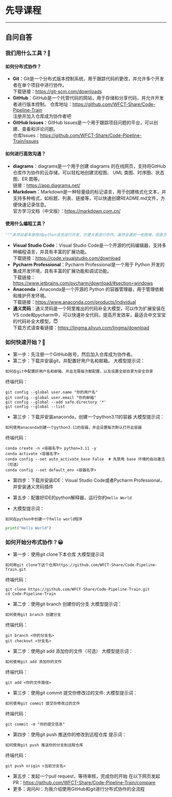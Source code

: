 # 先导课程

***

## 自问自答

### 我们用什么工具？📏

#### 如何分布式协作？
* **Git**：Git是一个分布式版本控制系统，用于跟踪代码的更改，并允许多个开发者在单个项目中进行协作。    
下载链接：https://git-scm.com/downloads
* **GitHub**：GitHub是一个托管代码的网站，用于存储和分享代码，并允许开发者进行版本控制。
仓库地址：https://github.com/WFCT-Share/Code-Pipeline-Train  
注册并加入仓库成为协作者吧
* **GitHub Issues**：GitHub Issues是一个用于跟踪项目问题的平台，可以创建、查看和评论问题。  
仓库Issues：https://github.com/WFCT-Share/Code-Pipeline-Train/issues

#### 如何进行高效沟通？
* **diagrams**：diagrams是一个用于创建 diagrams 的在线网页，支持将GitHub仓库作为协作的云存储，可以轻松地创建流程图、 UML 类图、时序图、状态图、ER 图等。  
链接：https://app.diagrams.net/
* **Markdown**：Markdown是一种轻量级的标记语言，用于创建格式化文本，并支持多种格式，如标题、列表、链接等，可以快速创建README.md文件，方便快速记录信息。  
官方学习文档（中文版）：https://markdown.com.cn/

#### 使用什么编程工具？
```python
"""本项目基本使用纯python语言进行开发，方便大家进行协作。虽然会遇到一些困难，但是方法总比困难多。😉"""
```

* **Visual Studio Code**：Visual Studio Code是一个开源的代码编辑器，支持多种编程语言，并具有丰富的扩展功能。  
下载链接：https://code.visualstudio.com/download
* **Pycharm Professional**：Pycharm Professional是一个用于 Python 开发的集成开发环境，具有丰富的扩展功能和调试功能。  
下载链接：https://www.jetbrains.com/pycharm/download/#section=windows
* **Anaconda**：Anaconda是一个开源的 Python 的容器管理器，用于管理依赖和维护开发环境。  
下载链接：https://www.anaconda.com/products/individual
* **通义灵码**：通义灵码是一个阿里推出的代码补全大模型，可以作为扩展安装在 VS code和pycharm中，可以快速补全代码，提高开发效率，最适合中文宝宝的代码补全大模型。😇  
下载方式请查看链接：https://lingma.aliyun.com/lingma/download

### 如何快速开始？🚀
* 第一步：先注册一个GitHub账号，然后加入仓库成为协作者。
* 第二步：下载并安装git，并配置好用户名和邮箱。
大模型提示词：
```text
如何在git中配置好用户名和邮箱，并且无需每次都配置，以及设置全部目录为安全目录
```
终端代码：
```shell
git config --global user.name "你的用户名"
git config --global user.email "你的邮箱"
git config --global --add safe.directory '*'
git config --global --list
```
* 第三步：下载并安装anaconda，创建一个python3.11的容器
大模型提示词：
```text
如何使用anaconda创建一个python3.11的容器，并且设置每次默认打开此容器
```
终端代码：
```shell
conda create -n <容器名字> python=3.11 -y
conda activate <容器名字>
conda config --set auto_activate_base False  # 先禁用 base 环境的自动激活（可选）
conda config --set default_env <容器名字>
```
* 第四步：下载并安装IDE：Visual Studio Code或者Pycharm Professional，并安装通义灵码插件

* 第五步：配置好IDE的python解释器，运行你的`Hello World`
* 大模型提示词：
```text
如何在python中创建一个hello world程序
```
```python
print("Hello World")
```

### 如何开始分布式协作？😀
* 第一步：使用git clone下本仓库
大模型提示词
```text
如何用git clone下这个仓库https://github.com/WFCT-Share/Code-Pipeline-Train.git
```
终端代码：
```shell
git clone https://github.com/WFCT-Share/Code-Pipeline-Train.git
cd Code-Pipeline-Train
```
* 第二步：使用git branch 创建你的分支
大模型提示词：
```text
如何使用git branch 创建分支
```
终端代码：
```shell
git branch <你的分支名>
git checkout <分支名>
```
* 第二步：使用git add 添加你的文件（可选）
大模型提示词：
```text
如何使用git add 添加你的文件
```
终端代码：
```shell
git add <你的文件路径>
```
* 第三步：使用git commit 提交你修改过的文件:
大模型提示词：
```text
如何使用git commit 提交你修改过的文件
```
终端代码：
```shell
git commit -m "你的提交信息"
```
* 第四步：使用git push 推送你的修改到远程仓库
提示词：
```text
如何使用git push 推送你的分支到远程仓库
```
终端代码：
```shell
git push origin <当前分支名>
```

* 第五步：发起一个pull request，等待审核，完成你的开始
在以下网页发起PR：https://github.com/WFCT-Share/Code-Pipeline-Train/compare
* 更多：询问AI：为我介绍使用GitHub和git进行分布式协作的全流程
